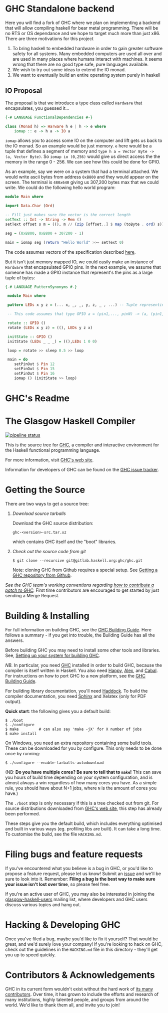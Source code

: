 # GHC Standalone backend

Here you will find a fork of GHC where we plan on implementing a backend that will allow compiling haskell for bear metal programming. There will be no RTS or OS
dependance and we hope to target much more than just x86. There are three motivations for this project

1. To bring haskell to embedded hardware in order to gain greater software safety for all systems. Many embedded computers are used all over and are used in many places where humans interact with machines. It seems wrong that there are no good type safe, pure languages available.
2. We wish to try out some ideas to extend the IO monad.
3. We want to eventually build an entire operating system purely in haskell

## IO Proposal
The proposal is that we introduce a type class called `Hardware` that encapsulates, you guessed it...
```haskell
{-# LANGUAGE FunctionalDependencies #-}

class (Monad h) => Harware h e | h -> e where
	iomap :: e -> h a -> IO a
```

`iomap` allows you to access some IO on the computer and lift gets us back to the IO monad. So an example would be just memory. `e` here would be a tuple that
defines a segment of memory and `type h a = Vector Byte -> (a, Vector Byte)`. So `iomap io (0,256)` would give us direct access the the memory in the range
0 - 256. We can see how this could be done for GPIO.

As an example, say we were on a system that had a terminal attached. We would write ascii bytes from address `0xB800` and they would appear on the screen.
The terminal is `480x640` giving us 307,200 bytes max that we could write. We could do the following hello world program:

```haskell
module Main where

import Data.Char (Ord)

-- Fill just makes sure the vector is the correct length
setText :: Int -> String -> Mem ()
setText offset s m = ((), m // (zip [offset..] $ map (toByte . ord) s))

seg = (0xB800, 0xB800 + 307200 - 1)

main = iomap seg (return "Hello World" >>= setText 0)
```
The code assumes vectors of the specification described [here](https://hackage.haskell.org/package/vector-0.12.1.2/docs/Data-Vector.html).

But it isn't just memory mapped IO, we could easily make an instance of `Hardware` that encapsulated GPIO pins. In the next example, we
assume that someone has made a GPIO instance that represent's the pins as a large tuple of bytes:
```haskell
{-# LANGUAGE PatternSynonyms #-}

 module Main where

 pattern LEDs x y z = (... x, _, _, y, z, _ , ...) -- Tuple representing the pins

 -- This code assumes that type GPIO a = (pin1,..., pinN) -> (a, (pin1,..., pinN))

 rotate :: GPIO ()
 rotate (LEDs x y z) = ((), LEDs y z x)

 initState :: GPIO ()
 initState (LEDs _ _ _) = ((),LEDs 1 0 0)

 loop = rotate >> sleep 0.5 >> loop

 main = do
 	setPinOut $ Pin 12
 	setPinOut $ Pin 15
 	setPinOut $ Pin 16
 	iomap () (initState >> loop)
```

# GHC's Readme


The Glasgow Haskell Compiler
============================

[![pipeline status](https://gitlab.haskell.org/ghc/ghc/badges/master/pipeline.svg?style=flat)](https://gitlab.haskell.org/ghc/ghc/commits/master)

This is the source tree for [GHC][1], a compiler and interactive
environment for the Haskell functional programming language.

For more information, visit [GHC's web site][1].

Information for developers of GHC can be found on the [GHC issue tracker][2].


Getting the Source
==================

There are two ways to get a source tree:

 1. *Download source tarballs*

    Download the GHC source distribution:

        ghc-<version>-src.tar.xz

    which contains GHC itself and the "boot" libraries.

 2. *Check out the source code from git*

        $ git clone --recursive git@gitlab.haskell.org:ghc/ghc.git

    Note: cloning GHC from Github requires a special setup. See [Getting a GHC
    repository from Github][7].

  *See the GHC team's working conventions regarding [how to contribute a patch to GHC](https://gitlab.haskell.org/ghc/ghc/wikis/working-conventions/fixing-bugs).* First time contributors are encouraged to get started by just sending a Merge Request.


Building & Installing
=====================

For full information on building GHC, see the [GHC Building Guide][3].
Here follows a summary - if you get into trouble, the Building Guide
has all the answers.

Before building GHC you may need to install some other tools and
libraries.  See, [Setting up your system for building GHC][8].

*NB.* In particular, you need [GHC][1] installed in order to build GHC,
because the compiler is itself written in Haskell.  You also need
[Happy][4], [Alex][5], and [Cabal][9].  For instructions on how
to port GHC to a new platform, see the [GHC Building Guide][3].

For building library documentation, you'll need [Haddock][6].  To build
the compiler documentation, you need [Sphinx](http://www.sphinx-doc.org/)
and Xelatex (only for PDF output).

**Quick start**: the following gives you a default build:

    $ ./boot
    $ ./configure
    $ make         # can also say 'make -jX' for X number of jobs
    $ make install

  On Windows, you need an extra repository containing some build tools.
  These can be downloaded for you by configure. This only needs to be done once by running:

    $ ./configure --enable-tarballs-autodownload

(NB: **Do you have multiple cores? Be sure to tell that to `make`!** This can
save you hours of build time depending on your system configuration, and is
almost always a win regardless of how many cores you have. As a simple rule,
you should have about N+1 jobs, where `N` is the amount of cores you have.)

The `./boot` step is only necessary if this is a tree checked out
from git.  For source distributions downloaded from [GHC's web site][1],
this step has already been performed.

These steps give you the default build, which includes everything
optimised and built in various ways (eg. profiling libs are built).
It can take a long time.  To customise the build, see the file `HACKING.md`.

Filing bugs and feature requests
================================

If you've encountered what you believe is a bug in GHC, or you'd like
to propose a feature request, please let us know! Submit an [issue][10] and we'll be sure to look into it. Remember:
**Filing a bug is the best way to make sure your issue isn't lost over
time**, so please feel free.

If you're an active user of GHC, you may also be interested in joining
the [glasgow-haskell-users][11] mailing list, where developers and
GHC users discuss various topics and hang out.

Hacking & Developing GHC
========================

Once you've filed a bug, maybe you'd like to fix it yourself? That
would be great, and we'd surely love your company! If you're looking
to hack on GHC, check out the guidelines in the `HACKING.md` file in
this directory - they'll get you up to speed quickly.

Contributors & Acknowledgements
===============================

GHC in its current form wouldn't exist without the hard work of
[its many contributors][12]. Over time, it has grown to include the
efforts and research of many institutions, highly talented people, and
groups from around the world. We'd like to thank them all, and invite
you to join!

  [1]:  http://www.haskell.org/ghc/            "www.haskell.org/ghc/"
  [2]:  https://gitlab.haskell.org/ghc/ghc/issues
          "gitlab.haskell.org/ghc/ghc/issues"
  [3]:  https://gitlab.haskell.org/ghc/ghc/wikis/building
          "https://gitlab.haskell.org/ghc/ghc/wikis/building"
  [4]:  http://www.haskell.org/happy/          "www.haskell.org/happy/"
  [5]:  http://www.haskell.org/alex/           "www.haskell.org/alex/"
  [6]:  http://www.haskell.org/haddock/        "www.haskell.org/haddock/"
  [7]: https://gitlab.haskell.org/ghc/ghc/wikis/building/getting-the-sources#cloning-from-github
          "https://gitlab.haskell.org/ghc/ghc/wikis/building/getting-the-sources#cloning-from-github"
  [8]:  https://gitlab.haskell.org/ghc/ghc/wikis/building/preparation
          "https://gitlab.haskell.org/ghc/ghc/wikis/building/preparation"
  [9]:  http://www.haskell.org/cabal/          "http://www.haskell.org/cabal/"
  [10]: https://gitlab.haskell.org/ghc/ghc/issues
          "https://gitlab.haskell.org/ghc/ghc/issues"
  [11]: http://www.haskell.org/pipermail/glasgow-haskell-users/
          "http://www.haskell.org/pipermail/glasgow-haskell-users/"
  [12]: https://gitlab.haskell.org/ghc/ghc/wikis/team-ghc
          "https://gitlab.haskell.org/ghc/ghc/wikis/team-ghc"
